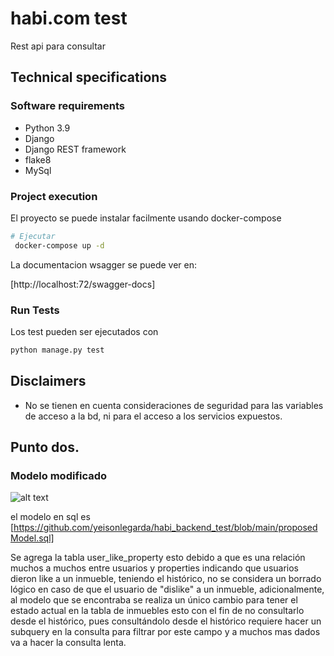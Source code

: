 # habi.com test

Rest api para consultar 

## Technical specifications


### Software requirements
* Python 3.9
* Django
* Django REST framework
* flake8
* MySql

### Project execution

El proyecto se puede instalar facilmente usando docker-compose

```bash
# Ejecutar
 docker-compose up -d
```

La documentacion wsagger se puede ver en:

[http://localhost:72/swagger-docs]

### Run Tests

Los test pueden ser ejecutados con

```bash
python manage.py test
```

## Disclaimers

- No se tienen en cuenta consideraciones de seguridad para las variables de acceso a la bd, ni para el acceso a los servicios expuestos.

## Punto dos.

### Modelo modificado

![alt text](https://github.com/yeisonlegarda/habi_backend_test/blob/main/CambiosModelo.PNG?raw=true)

el modelo en sql es [https://github.com/yeisonlegarda/habi_backend_test/blob/main/proposedModel.sql]

Se agrega la tabla  user_like_property esto debido a que es una relación muchos a muchos entre usuarios y properties indicando
que usuarios dieron like a un inmueble, teniendo el histórico, no se considera un borrado lógico en caso de que el usuario de
"dislike" a un inmueble, adicionalmente, al modelo que se encontraba se realiza un único cambio para tener el estado actual
en la tabla de inmuebles esto con el fin de no consultarlo desde el histórico, pues consultándolo desde el histórico requiere
hacer un subquery en la consulta para filtrar por este campo y a muchos mas dados va a hacer la consulta lenta.
